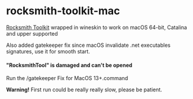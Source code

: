 # rocksmith-toolkit-mac
[Rocksmith Toolkit](https://www.rscustom.net) wrapped in wineskin to work on macOS 64-bit, Catalina and upper supported


Also added gatekeeper fix since macOS invalidate .net executables signatures, use it for smooth start.

#### "RocksmithTool" is damaged and can't be opened
Run the /gatekeeper Fix for MacOS 13+.command


**Warning!** First run could be really really slow, please be patient.
